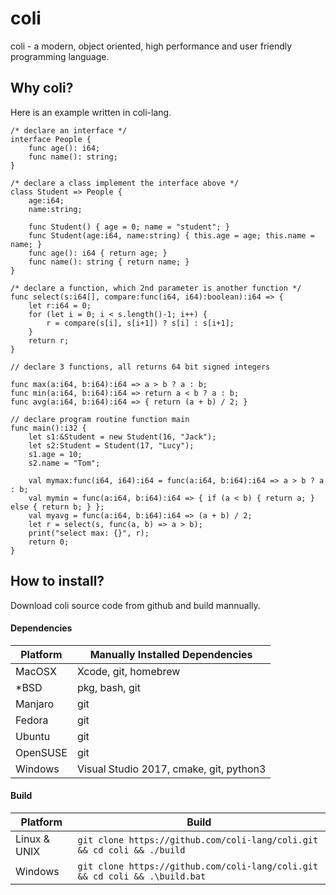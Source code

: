 # coli

coli - a modern, object oriented, high performance and user friendly programming language.

## Why coli?

Here is an example written in coli-lang.

```
/* declare an interface */
interface People {
    func age(): i64;
    func name(): string;
}

/* declare a class implement the interface above */
class Student => People {
    age:i64;
    name:string;

    func Student() { age = 0; name = "student"; }
    func Student(age:i64, name:string) { this.age = age; this.name = name; }
    func age(): i64 { return age; }
    func name(): string { return name; }
}

/* declare a function, which 2nd parameter is another function */
func select(s:i64[], compare:func(i64, i64):boolean):i64 => {
    let r:i64 = 0;
    for (let i = 0; i < s.length()-1; i++) {
        r = compare(s[i], s[i+1]) ? s[i] : s[i+1];
    }
    return r;
}

// declare 3 functions, all returns 64 bit signed integers

func max(a:i64, b:i64):i64 => a > b ? a : b;
func min(a:i64, b:i64):i64 => return a < b ? a : b;
func avg(a:i64, b:i64):i64 => { return (a + b) / 2; }

// declare program routine function main
func main():i32 {
    let s1:&Student = new Student(16, "Jack");
    let s2:Student = Student(17, "Lucy");
    s1.age = 10;
    s2.name = "Tom";

    val mymax:func(i64, i64):i64 = func(a:i64, b:i64):i64 => a > b ? a : b;
    val mymin = func(a:i64, b:i64):i64 => { if (a < b) { return a; } else { return b; } };
    val myavg = func(a:i64, b:i64):i64 => (a + b) / 2;
    let r = select(s, func(a, b) => a > b);
    print("select max: {}", r);
    return 0;
}
```

## How to install?

Download coli source code from github and build mannually.

#### Dependencies

|  Platform  |  Manually Installed Dependencies                                  |
|------------|-------------------------------------------------------------------|
|  MacOSX    | Xcode, git, homebrew                                              |
|  *BSD      | pkg, bash, git                                                    |
|  Manjaro   | git                                                               |
|  Fedora    | git                                                               |
|  Ubuntu    | git                                                               |
|  OpenSUSE  | git                                                               |
|  Windows   | Visual Studio 2017, cmake, git, python3                           |

#### Build

|  Platform      |  Build                                                                          |
|----------------|---------------------------------------------------------------------------------|
|  Linux & UNIX  | `git clone https://github.com/coli-lang/coli.git && cd coli && ./build`     |
|  Windows       | `git clone https://github.com/coli-lang/coli.git && cd coli && .\build.bat` |
